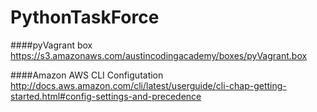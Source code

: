PythonTaskForce
===============

####pyVagrant box
https://s3.amazonaws.com/austincodingacademy/boxes/pyVagrant.box

####Amazon AWS CLI Configutation
http://docs.aws.amazon.com/cli/latest/userguide/cli-chap-getting-started.html#config-settings-and-precedence
